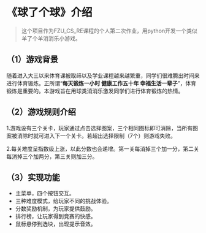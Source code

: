# 《球了个球》介绍
> 这个项目作为FZU_CS_RE课程的个人第二次作业，用python开发一个类似羊了个羊消消乐小游戏。
## （1）游戏背景

​	随着进入大三以来体育课被取缔以及学业课程越来越繁重，同学们很难腾出时间来进行体育锻炼。正所谓“**每天锻炼一小时 健康工作五十年 幸福生活一辈子**”，体育锻炼是重要的。本游戏旨在用球类消消乐激发同学们进行体育锻炼的热情。

## （2）游戏规则介绍

​	1.游戏设有三个关卡，玩家通过点击选择图案，三个相同图标即可消除，当所有图案被消除时就可进入下一个关卡。若超出选择限制（7个）则游戏失败。

​	2.每关难度呈指数级上涨，以此分数也会递增。第一关每消掉三个加一分，第二关每消掉三个加两分，第三关则加三分。

## （3）实现功能

* 主菜单，四个按钮交互。
* 三种难度模式，给玩家不同的挑战体验。
* 分数奖励机制，为玩家提供鼓励。
* 排行榜，让玩家得到竞赛的快感。
* 鼠标悬停到选块，出现提示音效。
